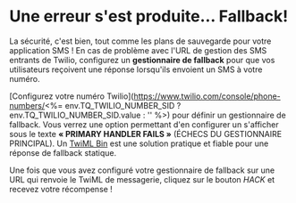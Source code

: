 # Une erreur s'est produite… Fallback!

La sécurité, c'est bien, tout comme les plans de sauvegarde pour votre application SMS&nbsp;! En cas de problème avec l'URL de gestion des SMS entrants de Twilio, configurez un **gestionnaire de fallback** pour que vos utilisateurs reçoivent une réponse lorsqu'ils envoient un SMS à votre numéro.

\[Configurez votre numéro Twilio](https://www.twilio.com/console/phone-numbers/<%= env.TQ_TWILIO_NUMBER_SID ? env.TQ_TWILIO_NUMBER_SID.value : '' %>) pour définir un gestionnaire de fallback. Vous verrez une option permettant d'en configurer un s'afficher sous le texte **«&nbsp;PRIMARY HANDLER FAILS&nbsp;»** (ÉCHECS DU GESTIONNAIRE PRINCIPAL). Un [TwiML Bin](https://www.twilio.com/console/twiml-bins) est une solution pratique et fiable pour une réponse de fallback statique.

Une fois que vous avez configuré votre gestionnaire de fallback sur une URL qui renvoie le TwiML de messagerie, cliquez sur le bouton *HACK* et recevez votre récompense&nbsp;!
